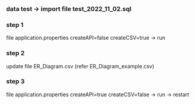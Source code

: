 ### data test -> import file test_2022_11_02.sql

### step 1
file application.properties
createAPI=false
createCSV=true
-> run
### step 2
update file ER_Diagram.csv (refer ER_Diagram_example.csv)

### step 3
file application.properties 
createAPI=true
createCSV=false
-> run 
-> restart